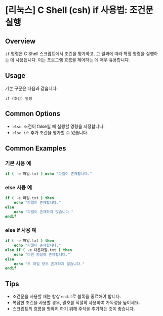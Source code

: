 # [리눅스] C Shell (csh) if 사용법: 조건문 실행

## Overview
`if` 명령은 C Shell 스크립트에서 조건을 평가하고, 그 결과에 따라 특정 명령을 실행하는 데 사용됩니다. 이는 프로그램 흐름을 제어하는 데 매우 유용합니다.

## Usage
기본 구문은 다음과 같습니다:
```
if (조건) 명령
```

## Common Options
- `else`: 조건이 false일 때 실행할 명령을 지정합니다.
- `else if`: 추가 조건을 평가할 수 있습니다.

## Common Examples

### 기본 사용 예
```csh
if ( -e 파일.txt ) echo "파일이 존재합니다."
```

### else 사용 예
```csh
if ( -e 파일.txt ) then
    echo "파일이 존재합니다."
else
    echo "파일이 존재하지 않습니다."
endif
```

### else if 사용 예
```csh
if ( -e 파일.txt ) then
    echo "파일이 존재합니다."
else if ( -e 다른파일.txt ) then
    echo "다른 파일이 존재합니다."
else
    echo "두 파일 모두 존재하지 않습니다."
endif
```

## Tips
- 조건문을 사용할 때는 항상 `endif`로 블록을 종료해야 합니다.
- 복잡한 조건을 사용할 경우, 괄호를 적절히 사용하여 가독성을 높이세요.
- 스크립트의 흐름을 명확히 하기 위해 주석을 추가하는 것이 좋습니다.